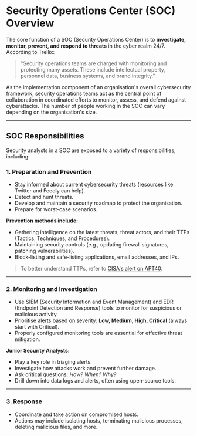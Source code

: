 # Security Operations Center (SOC) Overview

The core function of a SOC (Security Operations Center) is to **investigate, monitor, prevent, and respond to threats** in the cyber realm 24/7. According to Trellix:

> "Security operations teams are charged with monitoring and protecting many assets. These include intellectual property, personnel data, business systems, and brand integrity."

As the implementation component of an organisation's overall cybersecurity framework, security operations teams act as the central point of collaboration in coordinated efforts to monitor, assess, and defend against cyberattacks. The number of people working in the SOC can vary depending on the organisation's size.

---

## SOC Responsibilities

Security analysts in a SOC are exposed to a variety of responsibilities, including:

### 1. Preparation and Prevention

- Stay informed about current cybersecurity threats (resources like Twitter and Feedly can help).
- Detect and hunt threats.
- Develop and maintain a security roadmap to protect the organisation.
- Prepare for worst-case scenarios.

**Prevention methods include:**
- Gathering intelligence on the latest threats, threat actors, and their TTPs (Tactics, Techniques, and Procedures).
- Maintaining security controls (e.g., updating firewall signatures, patching vulnerabilities).
- Block-listing and safe-listing applications, email addresses, and IPs.

> To better understand TTPs, refer to [CISA's alert on APT40](https://us-cert.cisa.gov/ncas/alerts/aa21-200a).

---

### 2. Monitoring and Investigation

- Use SIEM (Security Information and Event Management) and EDR (Endpoint Detection and Response) tools to monitor for suspicious or malicious activity.
- Prioritise alerts based on severity: **Low, Medium, High, Critical** (always start with Critical).
- Properly configured monitoring tools are essential for effective threat mitigation.

**Junior Security Analysts:**
- Play a key role in triaging alerts.
- Investigate how attacks work and prevent further damage.
- Ask critical questions: *How? When? Why?*
- Drill down into data logs and alerts, often using open-source tools.

---

### 3. Response

- Coordinate and take action on compromised hosts.
- Actions may include isolating hosts, terminating malicious processes, deleting malicious files, and more.
